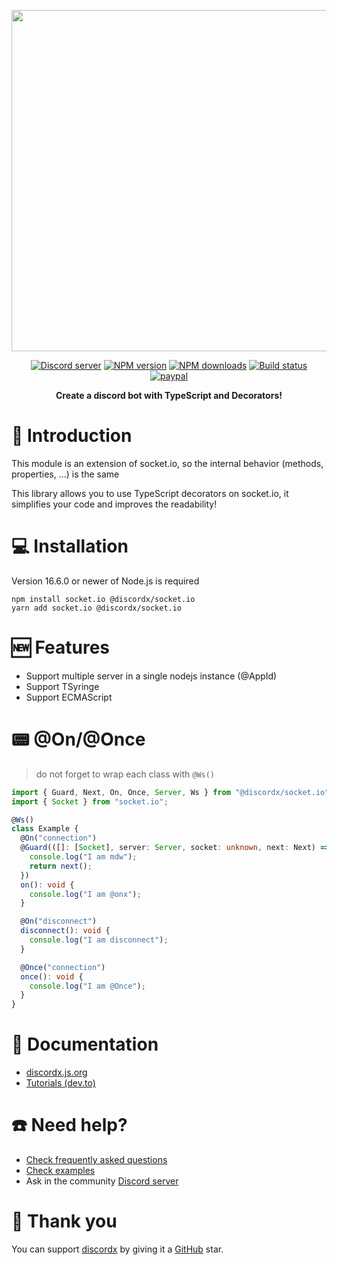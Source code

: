 <div>
  <p align="center">
    <a href="https://discordx.js.org" target="_blank" rel="nofollow">
      <img src="https://discordx.js.org/discordx.svg" width="546" />
    </a>
  </p>
  <div align="center" class="badge-container">
    <a href="https://discordx.js.org/discord"
      ><img
        src="https://img.shields.io/discord/874802018361950248?color=5865F2&logo=discord&logoColor=white"
        alt="Discord server"
    /></a>
    <a href="https://www.npmjs.com/package/@discordx/socket.io"
      ><img
        src="https://img.shields.io/npm/v/@discordx/socket.io.svg?maxAge=3600"
        alt="NPM version"
    /></a>
    <a href="https://www.npmjs.com/package/@discordx/socket.io"
      ><img
        src="https://img.shields.io/npm/dt/@discordx/socket.io.svg?maxAge=3600"
        alt="NPM downloads"
    /></a>
    <a href="https://github.com/discordx-ts/discordx/actions"
      ><img
        src="https://github.com/discordx-ts/discordx/workflows/Build/badge.svg"
        alt="Build status"
    /></a>
    <a href="https://www.paypal.me/vijayxmeena"
      ><img
        src="https://img.shields.io/badge/donate-paypal-F96854.svg"
        alt="paypal"
    /></a>
  </div>
  <p align="center">
    <b> Create a discord bot with TypeScript and Decorators! </b>
  </p>
</div>

# 📖 Introduction

This module is an extension of socket.io, so the internal behavior (methods, properties, ...) is the same

This library allows you to use TypeScript decorators on socket.io, it simplifies your code and improves the readability!

# 💻 Installation

Version 16.6.0 or newer of Node.js is required

```
npm install socket.io @discordx/socket.io
yarn add socket.io @discordx/socket.io
```

# 🆕 Features

- Support multiple server in a single nodejs instance (@AppId)
- Support TSyringe
- Support ECMAScript

# 📟 @On/@Once

> do not forget to wrap each class with `@Ws()`

```ts
import { Guard, Next, On, Once, Server, Ws } from "@discordx/socket.io";
import { Socket } from "socket.io";

@Ws()
class Example {
  @On("connection")
  @Guard(([]: [Socket], server: Server, socket: unknown, next: Next) => {
    console.log("I am mdw");
    return next();
  })
  on(): void {
    console.log("I am @onx");
  }

  @On("disconnect")
  disconnect(): void {
    console.log("I am disconnect");
  }

  @Once("connection")
  once(): void {
    console.log("I am @Once");
  }
}
```

# 📜 Documentation

- [discordx.js.org](https://discordx.js.org)
- [Tutorials (dev.to)](https://dev.to/oceanroleplay/series/14317)

# ☎️ Need help?

- [Check frequently asked questions](https://discordx.js.org/docs/faq)
- [Check examples](https://github.com/discordx-ts/discordx/tree/main/packages/discordx/examples)
- Ask in the community [Discord server](https://discordx.js.org/discord)

# 💖 Thank you

You can support [discordx](https://www.npmjs.com/package/discordx) by giving it a [GitHub](https://github.com/discordx-ts/discordx) star.
